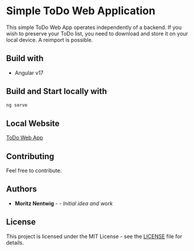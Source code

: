 # Simple ToDo Web Application

This simple ToDo Web App operates independently of a backend. If you wish to preserve your ToDo list, you need to download and store it on your local device. A reimport is possible.  

## Build with

* Angular v17

## Build and Start locally with

```bash
ng serve
```

## Local Website 

[ToDo Web App](http://localhost:4200)

## Contributing

Feel free to contribute.

## Authors 

* **Moritz Nentwig** - - *Initial idea and work* 

## License
This project is licensed under the MIT License - see the [LICENSE](LICENSE) file for details. 

